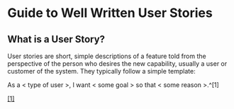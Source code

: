 # Guide to Well Written User Stories

## What is a User Story?

User stories are short, simple descriptions of a feature told from the perspective of the person who desires the new capability, usually a user or customer of the system. They typically follow a simple template:

As a < type of user >, I want < some goal > so that < some reason >.^[1]












[[1]](https://www.mountaingoatsoftware.com/agile/user-stories)

